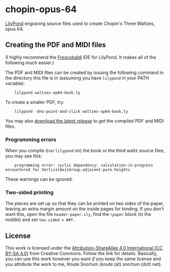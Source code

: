 # chopin-opus-64
[LilyPond](https://lilypond.org/) engraving source files used to create Chopin's Three Waltzes, opus 64.

## Creating the PDF and MIDI files
(I highly recommend the [Frescobaldi](https://www.frescobaldi.org/) IDE for LilyPond.  It makes all of the following much easier.)

The PDF and MIDI files can be created by issuing the following command in the directory this file is in (assuming you have `lilypond` in your PATH variable):

        lilypond waltzes-op64-book.ly

To create a smaller PDF, try:

        lilypond -dno-point-and-click waltzes-op64-book.ly

You may also [download the latest release](https://github.com/ksnortum/chopin-opus-64/releases/latest) to get the compiled PDF and MIDI files.

### Programming errors
When you compile (run `lilypond` on) the book or the third waltz source files, you may see this:

        programming error: cyclic dependency: calculation-in-progress encountered for VerticalAxisGroup.adjacent-pure-heights

These warnings can be ignored.

### Two-sided printing
The pieces are set up so that they can be printed on two sides of the paper, leaving an extra margin amount on the inside pages for binding.  If you don't want this, open the file `header-paper.ily`,
find the `\paper` block (in the middle) and set `two-sided = ##f`.

## License
This work is licensed under the [Attribution-ShareAlike 4.0 International (CC BY-SA 4.0)](https://creativecommons.org/licenses/by-sa/4.0/) from Creative Commons.  Follow the link for details.  Basically, you can use this work however you want *if* you keep the same license and you attribute the work to me, Knute Snortum (knute (at) snortum (dot) net).

